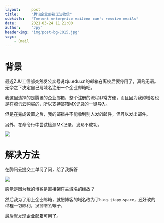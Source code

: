 ```yaml
---
layout:     post
title:      "腾讯企业邮箱无法收信"
subtitle:   "Tencent enterprise mailbox can't receive emails"
date:       2021-03-24 11:21:00
author:     "Jpy"
header-img: "img/post-bg-2015.jpg"
tags:
    - Email
---
```


# 背景

最近ZJU工信部突然发公众号说zju.edu.cn的邮箱在离校后要停用了，真的无语。无奈之下决定自己用域名注册一个企业邮箱吧。

我这里选择的是腾讯的企业邮箱，整个注册的流程非常方便，而且因为我的域名也是在腾讯云购买的，所以支持邮箱MX记录的一键导入。

但是在完成设置之后，我的邮箱并不能收到别人发的邮件，但可以发出邮件。

另外，在命令行中尝试检测MX记录，发现不成功。

![](https://cdn.jsdelivr.net/gh/Jia-py/blog_picture/21_3/Snipaste_2021-03-24_11-26-26.jpg)

# 解决方法

在腾讯云提交工单问了问，给了我解答

![](https://cdn.jsdelivr.net/gh/Jia-py/blog_picture/21_3/Snipaste_2021-03-24_11-27-16.jpg)

感觉是因为我的博客是直接架在主域名的缘故？

然后我为了用上企业邮箱，就把博客的域名改为了`blog.jiapy.space`，还好改的过程一切顺利，没出啥幺蛾子。

最后就发现企业邮箱可用了。